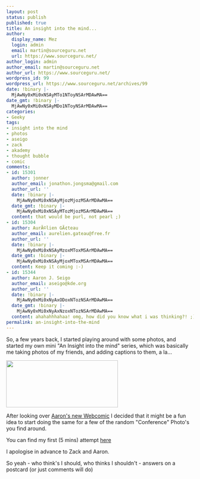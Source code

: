 ```yaml
---
layout: post
status: publish
published: true
title: An insight into the mind...
author:
  display_name: Mez
  login: admin
  email: martin@sourceguru.net
  url: https://www.sourceguru.net/
author_login: admin
author_email: martin@sourceguru.net
author_url: https://www.sourceguru.net/
wordpress_id: 99
wordpress_url: https://www.sourceguru.net/archives/99
date: !binary |-
  MjAwNy0xMi0xNSAyMTo1NToyNSArMDAwMA==
date_gmt: !binary |-
  MjAwNy0xMi0xNSAyMDo1NToyNSArMDAwMA==
categories:
- Geeky
tags:
- insight into the mind
- photos
- aseigo
- zack
- akademy
- thought bubble
- comic
comments:
- id: 15301
  author: jonner
  author_email: jonathon.jongsma@gmail.com
  author_url: ''
  date: !binary |-
    MjAwNy0xMi0xNSAyMjozMjozMSArMDAwMA==
  date_gmt: !binary |-
    MjAwNy0xMi0xNSAyMTozMjozMSArMDAwMA==
  content: that would be purl, not pearl ;)
- id: 15304
  author: AurÃ©lien GÃ¢teau
  author_email: aurelien.gateau@free.fr
  author_url: ''
  date: !binary |-
    MjAwNy0xMi0xNSAyMzoxMToxMSArMDAwMA==
  date_gmt: !binary |-
    MjAwNy0xMi0xNSAyMjoxMToxMSArMDAwMA==
  content: Keep it coming :-)
- id: 15344
  author: Aaron J. Seigo
  author_email: aseigo@kde.org
  author_url: ''
  date: !binary |-
    MjAwNy0xMi0xNyAxODoxNTozNSArMDAwMA==
  date_gmt: !binary |-
    MjAwNy0xMi0xNyAxNzoxNTozNSArMDAwMA==
  content: ahahahhhahaa! omg, how did you know what i was thinking?! ;)
permalink: an-insight-into-the-mind
---
```

<p>So, a few years back, I started playing around with some photos, and started my own mini "An Insight into the mind" series, which was basically me taking photos of my friends, and adding captions to them, a la...</p>
<p><a href="http://fc03.deviantart.com/fs4/i/2005/140/7/6/Just_____a______thing_by_mezola.jpg"><img src="http://tn3-1.deviantart.com/fs4/300W/i/2005/140/7/6/Just_____a______thing_by_mezola.jpg" height="126" width="300" /></a></p>
<p>After looking over <a href="http://static.infinitephilosophy.com/comixtrip/">Aaron's new Webcomic</a> I decided that it might be a fun idea to start doing the same for a few of the random "Conference" Photo's you find around.</p>
<p>You can find my first (5 mins) attempt <a href="http://img207.imageshack.us/img207/9176/runbeerky1.jpg">here</a></p>
<p>I apologise in advance to Zack and Aaron.</p>
<p>So yeah - who think's I should, who thinks I shouldn't - answers on a postcard (or just comments will do)</p>
